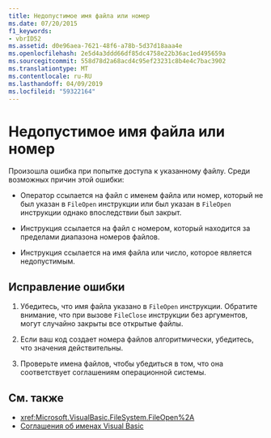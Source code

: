 ```yaml
---
title: Недопустимое имя файла или номер
ms.date: 07/20/2015
f1_keywords:
- vbrID52
ms.assetid: d0e96aea-7621-48f6-a78b-5d37d18aaa4e
ms.openlocfilehash: 2e5d4a3ddd66df85dc4758e22b36ac1ed495659a
ms.sourcegitcommit: 558d78d2a68acd4c95ef23231c8b4e4c7bac3902
ms.translationtype: MT
ms.contentlocale: ru-RU
ms.lasthandoff: 04/09/2019
ms.locfileid: "59322164"
---
```

# <a name="bad-file-name-or-number"></a>Недопустимое имя файла или номер
Произошла ошибка при попытке доступа к указанному файлу. Среди возможных причин этой ошибки:  
  
-   Оператор ссылается на файл с именем файла или номер, который не был указан в `FileOpen` инструкции или был указан в `FileOpen` инструкции однако впоследствии был закрыт.  
  
-   Инструкция ссылается на файл с номером, который находится за пределами диапазона номеров файлов.  
  
-   Инструкция ссылается на имя файла или число, которое является недопустимым.  
  
## <a name="to-correct-this-error"></a>Исправление ошибки  
  
1. Убедитесь, что имя файла указано в `FileOpen` инструкции. Обратите внимание, что при вызове `FileClose` инструкции без аргументов, могут случайно закрыты все открытые файлы.  
  
2. Если ваш код создает номера файлов алгоритмически, убедитесь, что значения действительны.  
  
3. Проверьте имена файлов, чтобы убедиться в том, что она соответствует соглашениям операционной системы.  
  
## <a name="see-also"></a>См. также

- <xref:Microsoft.VisualBasic.FileSystem.FileOpen%2A>
- [Соглашения об именах Visual Basic](../../../visual-basic/programming-guide/program-structure/naming-conventions.md)
